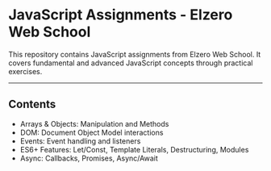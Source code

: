 # JavaScript Assignments - Elzero Web School

This repository contains JavaScript assignments from Elzero Web School. It covers fundamental and advanced JavaScript concepts through practical exercises.

---

## Contents

- Arrays & Objects: Manipulation and Methods
- DOM: Document Object Model interactions
- Events: Event handling and listeners
- ES6+ Features: Let/Const, Template Literals, Destructuring, Modules
- Async: Callbacks, Promises, Async/Await




